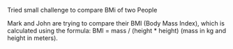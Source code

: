 Tried small challenge to compare BMi of two People

Mark and John are trying to compare their BMI (Body Mass Index), which is calculated using the formula: BMI = mass / (height * height) (mass in kg and height in meters).
